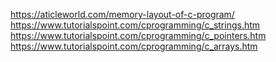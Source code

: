 https://aticleworld.com/memory-layout-of-c-program/
https://www.tutorialspoint.com/cprogramming/c_strings.htm
https://www.tutorialspoint.com/cprogramming/c_pointers.htm
https://www.tutorialspoint.com/cprogramming/c_arrays.htm
